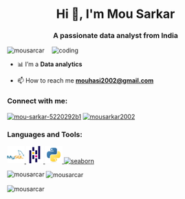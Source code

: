 <h1 align="center">Hi 👋, I'm Mou Sarkar</h1>
<h3 align="center">A passionate data analyst from India</h3>
<img align="right" alt="coding"width="400"src="https://mir-s3-cdn-cf.behance.net/project_modules/disp/601014116770475.6068beff4640a.gif"
<p align="left"> <img src="https://komarev.com/ghpvc/?username=mousarcar&label=Profile%20views&color=0e75b6&style=flat" alt="mousarcar" /> </p>

- 📊 I’m a **Data analytics**

- 📫 How to reach me **mouhasi2002@gmail.com**

<h3 align="left">Connect with me:</h3>
<p align="left">
<a href="https://linkedin.com/in/mou-sarkar-5220292b1" target="blank"><img align="center" src="https://raw.githubusercontent.com/rahuldkjain/github-profile-readme-generator/master/src/images/icons/Social/linked-in-alt.svg" alt="mou-sarkar-5220292b1" height="30" width="40" /></a>
<a href="https://kaggle.com/mousarkar2002" target="blank"><img align="center" src="https://raw.githubusercontent.com/rahuldkjain/github-profile-readme-generator/master/src/images/icons/Social/kaggle.svg" alt="mousarkar2002" height="30" width="40" /></a>
</p>

<h3 align="left">Languages and Tools:</h3>
<p align="left"> <a href="https://www.mysql.com/" target="_blank" rel="noreferrer"> <img src="https://raw.githubusercontent.com/devicons/devicon/master/icons/mysql/mysql-original-wordmark.svg" alt="mysql" width="40" height="40"/> </a> <a href="https://pandas.pydata.org/" target="_blank" rel="noreferrer"> <img src="https://raw.githubusercontent.com/devicons/devicon/2ae2a900d2f041da66e950e4d48052658d850630/icons/pandas/pandas-original.svg" alt="pandas" width="40" height="40"/> </a> <a href="https://www.python.org" target="_blank" rel="noreferrer"> <img src="https://raw.githubusercontent.com/devicons/devicon/master/icons/python/python-original.svg" alt="python" width="40" height="40"/> </a> <a href="https://seaborn.pydata.org/" target="_blank" rel="noreferrer"> <img src="https://seaborn.pydata.org/_images/logo-mark-lightbg.svg" alt="seaborn" width="40" height="40"/> </a> </p>

<p><img align="left" src="https://github-readme-stats.vercel.app/api/top-langs?username=mousarcar&show_icons=true&locale=en&layout=compact" alt="mousarcar" /></p>

<p>&nbsp;<img align="center" src="https://github-readme-stats.vercel.app/api?username=mousarcar&show_icons=true&locale=en" alt="mousarcar" /></p>

<p><img align="center" src="https://github-readme-streak-stats.herokuapp.com/?user=mousarcar&" alt="mousarcar" /></p>


